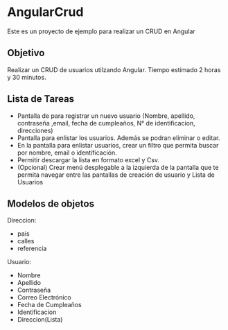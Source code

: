 # AngularCrud

Este es un proyecto de ejemplo para realizar un CRUD en Angular

## Objetivo

Realizar un CRUD de usuarios utilzando Angular. Tiempo estimado 2 horas y 30 minutos.

## Lista de Tareas
  
  - Pantalla de para registrar un nuevo usuario (Nombre, apellido, contraseña ,email, fecha de cumpleaños, N° de identificacion, direcciones)
  - Pantalla para enlistar los usuarios. Además se podran eliminar o editar.
  - En la pantalla para enlistar usuarios, crear un filtro que permita buscar por nombre, email o identificación.
  - Permitir descargar la lista en formato excel y Csv.
  - (Opcional) Crear menú desplegable a la izquierda de la pantalla que te permita navegar entre las pantallas de creación de usuario y Lista de Usuarios
 
## Modelos de objetos

Direccion:
  - pais
  - calles
  - referencia

Usuario:
  - Nombre
  - Apellido
  - Contraseña
  - Correo Electrónico
  - Fecha de Cumpleaños
  - Identificacion
  - Direccion(Lista)


